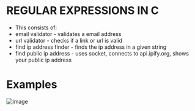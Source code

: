 # REGULAR EXPRESSIONS IN C
* This consists of:
* email validator - validates a email address
* url validator - checks if a link or url is valid
* find ip address finder - finds the ip address in a given string
* find public ip address - uses socket, connects to api.ipify.org, shows your public ip address

# Examples
![image](https://user-images.githubusercontent.com/54384337/116010563-9ff1b600-a5d4-11eb-87c7-797b2c1c5d86.png)
